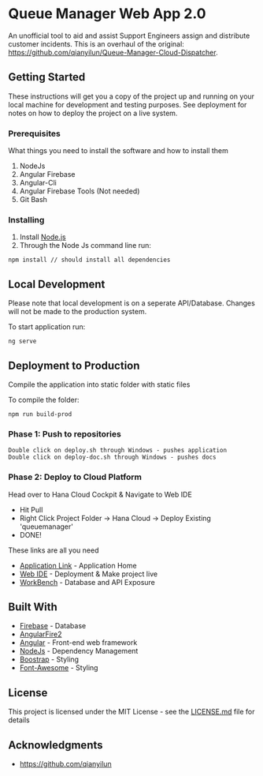 # Queue Manager Web App 2.0

An unofficial tool to aid and assist Support Engineers assign and distribute customer incidents. This is an overhaul of the original: https://github.com/qianyilun/Queue-Manager-Cloud-Dispatcher.

## Getting Started

These instructions will get you a copy of the project up and running on your local machine for development and testing purposes. See deployment for notes on how to deploy the project on a live system.

### Prerequisites

What things you need to install the software and how to install them

1. NodeJs
2. Angular Firebase
3. Angular-Cli
4. Angular Firebase Tools (Not needed)
5. Git Bash

### Installing

1. Install [Node.js](https://nodejs.org/en/)
2. Through the Node Js command line run:
```
npm install // should install all dependencies
```

## Local Development
Please note that local development is on a seperate API/Database. Changes will not be made to the production system.

To start application run:
```
ng serve
```

## Deployment to Production
Compile the application into static folder with static files

To compile the folder:
```
npm run build-prod
```
### Phase 1: Push to repositories
```
Double click on deploy.sh through Windows - pushes application
Double click on deploy-doc.sh through Windows - pushes docs
```
### Phase 2: Deploy to Cloud Platform
Head over to Hana Cloud Cockpit & Navigate to Web IDE
   * Hit Pull
   * Right Click Project Folder -> Hana Cloud -> Deploy Existing 'queuemanager'
   * DONE!

These links are all you need
- [Application Link](https://queuemanager-p2000140239trial.dispatcher.hanatrial.ondemand.com/#/qm/NW) - Application Home
- [Web IDE](https://webide-p2000140239trial.dispatcher.hanatrial.ondemand.com/index.html) - Deployment & Make project live
- [WorkBench](https://qmdatabasep2000140239trial.hanatrial.ondemand.com/sap/hana/ide/) - Database and API Exposure

## Built With

* [Firebase](https://firebase.google.com/) - Database
* [AngularFire2](https://www.npmjs.com/package/angularfire2)
* [Angular](https://angular.io/) - Front-end web framework
* [NodeJs](https://nodejs.org/en/) - Dependency Management
* [Boostrap](https://getbootstrap.com/) - Styling
* [Font-Awesome](https://fontawesome.com/) - Styling


## License

This project is licensed under the MIT License - see the [LICENSE.md](LICENSE.md) file for details

## Acknowledgments

* https://github.com/qianyilun
